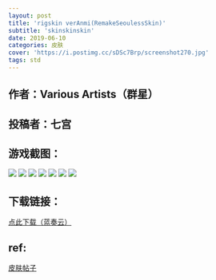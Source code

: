 ```yaml
---
layout: post
title: 'rigskin verAnmi(RemakeSeoulessSkin)'
subtitle: 'skinskinskin'
date: 2019-06-10
categories: 皮肤
cover: 'https://i.postimg.cc/sDSc7Brp/screenshot270.jpg'
tags: std
---
```


## 作者：Various Artists（群星）

## 投稿者：七宫
 
## 游戏截图：

<img src="https://i.postimg.cc/qR5tZG8z/screenshot266.jpg">

<img src="https://i.postimg.cc/dDMhJtNF/screenshot267.jpg">

<img src="https://i.postimg.cc/BZjNZY77/screenshot268.jpg">

<img src="https://i.postimg.cc/2jgG1QPk/screenshot269.jpg">

<img src="https://i.postimg.cc/sDSc7Brp/screenshot270.jpg">

<img src="https://i.postimg.cc/rwk9J8V7/screenshot271.jpg">

<img src="https://i.postimg.cc/VNsBxDbR/screenshot272.jpg">


## 下载链接：

[点此下载（蓝奏云）](https://www.lanzous.com/i4iemib)

## ref:

<a href="https://www.reddit.com/r/OsuSkins/comments/by7q1i/kyoko_kirigiri_std_sdhd/?utm_medium=android_app&utm_source=share
">皮肤帖子</a>